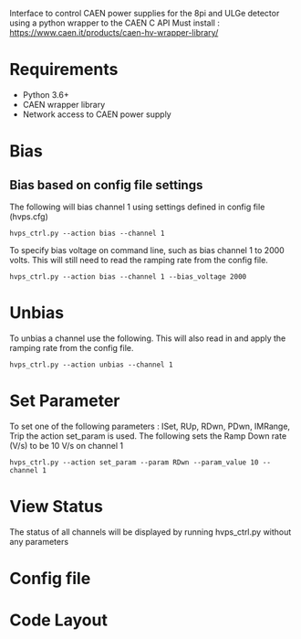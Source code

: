 Interface to control CAEN power supplies for the 8pi and ULGe detector using a python wrapper to the CAEN C API
Must install : https://www.caen.it/products/caen-hv-wrapper-library/

# Requirements
* Python 3.6+
* CAEN wrapper library
* Network access to CAEN power supply

# Bias
## Bias based on config file settings
The following will bias channel 1 using settings defined in config file (hvps.cfg)
```
hvps_ctrl.py --action bias --channel 1
```

To specify bias voltage on command line, such as bias channel 1 to 2000 volts. This will still
need to read the ramping rate from the config file.
```
hvps_ctrl.py --action bias --channel 1 --bias_voltage 2000
```

# Unbias
To unbias a channel use the following.  This will also read in and apply the ramping rate from the config file.
```
hvps_ctrl.py --action unbias --channel 1
```

# Set Parameter
To set one of the following parameters : ISet, RUp, RDwn, PDwn, IMRange, Trip the action set_param is used.
The following sets the Ramp Down rate (V/s) to be 10 V/s on channel 1
```
hvps_ctrl.py --action set_param --param RDwn --param_value 10 --channel 1
```

# View Status
The status of all channels will be displayed by running hvps_ctrl.py without any parameters

# Config file

# Code Layout
